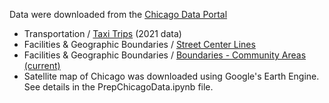 Data were downloaded from the  [Chicago Data Portal](https://data.cityofchicago.org/) 
- Transportation / [Taxi Trips](https://data.cityofchicago.org/Transportation/Taxi-Trips/wrvz-psew/data) (2021 data)
- Facilities & Geographic Boundaries / [Street Center Lines](https://data.cityofchicago.org/Transportation/Street-Center-Lines/6imu-meau)
- Facilities & Geographic Boundaries / [Boundaries - Community Areas (current)](https://data.cityofchicago.org/Facilities-Geographic-Boundaries/Boundaries-Community-Areas-current-/cauq-8yn6)
- Satellite map of Chicago was downloaded using Google's Earth Engine.  See details in the PrepChicagoData.ipynb file.

